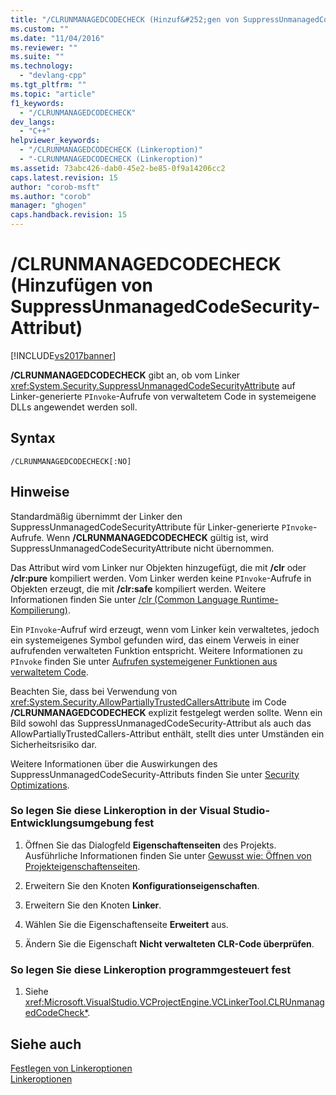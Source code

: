 ```yaml
---
title: "/CLRUNMANAGEDCODECHECK (Hinzuf&#252;gen von SuppressUnmanagedCodeSecurity-Attribut) | Microsoft Docs"
ms.custom: ""
ms.date: "11/04/2016"
ms.reviewer: ""
ms.suite: ""
ms.technology: 
  - "devlang-cpp"
ms.tgt_pltfrm: ""
ms.topic: "article"
f1_keywords: 
  - "/CLRUNMANAGEDCODECHECK"
dev_langs: 
  - "C++"
helpviewer_keywords: 
  - "/CLRUNMANAGEDCODECHECK (Linkeroption)"
  - "-CLRUNMANAGEDCODECHECK (Linkeroption)"
ms.assetid: 73abc426-dab0-45e2-be85-0f9a14206cc2
caps.latest.revision: 15
author: "corob-msft"
ms.author: "corob"
manager: "ghogen"
caps.handback.revision: 15
---
```

# /CLRUNMANAGEDCODECHECK (Hinzuf&#252;gen von SuppressUnmanagedCodeSecurity-Attribut)
[!INCLUDE[vs2017banner](../../assembler/inline/includes/vs2017banner.md)]

**\/CLRUNMANAGEDCODECHECK** gibt an, ob vom Linker <xref:System.Security.SuppressUnmanagedCodeSecurityAttribute> auf Linker\-generierte `PInvoke`\-Aufrufe von verwaltetem Code in systemeigene DLLs angewendet werden soll.  
  
## Syntax  
  
```  
/CLRUNMANAGEDCODECHECK[:NO]  
```  
  
## Hinweise  
 Standardmäßig übernimmt der Linker den SuppressUnmanagedCodeSecurityAttribute für Linker\-generierte `PInvoke`\-Aufrufe.  Wenn **\/CLRUNMANAGEDCODECHECK** gültig ist, wird SuppressUnmanagedCodeSecurityAttribute nicht übernommen.  
  
 Das Attribut wird vom Linker nur Objekten hinzugefügt, die mit **\/clr** oder **\/clr:pure** kompiliert werden.  Vom Linker werden keine `PInvoke`\-Aufrufe in Objekten erzeugt, die mit **\/clr:safe** kompiliert werden.  Weitere Informationen finden Sie unter [\/clr \(Common Language Runtime\-Kompilierung\)](../../build/reference/clr-common-language-runtime-compilation.md).  
  
 Ein `PInvoke`\-Aufruf wird erzeugt, wenn vom Linker kein verwaltetes, jedoch ein systemeigenes Symbol gefunden wird, das einem Verweis in einer aufrufenden verwalteten Funktion entspricht.  Weitere Informationen zu `PInvoke` finden Sie unter [Aufrufen systemeigener Funktionen aus verwaltetem Code](../../dotnet/calling-native-functions-from-managed-code.md).  
  
 Beachten Sie, dass bei Verwendung von <xref:System.Security.AllowPartiallyTrustedCallersAttribute> im Code **\/CLRUNMANAGEDCODECHECK** explizit festgelegt werden sollte.  Wenn ein Bild sowohl das SuppressUnmanagedCodeSecurity\-Attribut als auch das AllowPartiallyTrustedCallers\-Attribut enthält, stellt dies unter Umständen ein Sicherheitsrisiko dar.  
  
 Weitere Informationen über die Auswirkungen des SuppressUnmanagedCodeSecurity\-Attributs finden Sie unter [Security Optimizations](assetId:///cf255069-d85d-4de3-914a-e4625215a7c0).  
  
### So legen Sie diese Linkeroption in der Visual Studio\-Entwicklungsumgebung fest  
  
1.  Öffnen Sie das Dialogfeld **Eigenschaftenseiten** des Projekts.  Ausführliche Informationen finden Sie unter [Gewusst wie: Öffnen von Projekteigenschaftenseiten](../../misc/how-to-open-project-property-pages.md).  
  
2.  Erweitern Sie den Knoten **Konfigurationseigenschaften**.  
  
3.  Erweitern Sie den Knoten **Linker**.  
  
4.  Wählen Sie die Eigenschaftenseite **Erweitert** aus.  
  
5.  Ändern Sie die Eigenschaft **Nicht verwalteten CLR\-Code überprüfen**.  
  
### So legen Sie diese Linkeroption programmgesteuert fest  
  
1.  Siehe <xref:Microsoft.VisualStudio.VCProjectEngine.VCLinkerTool.CLRUnmanagedCodeCheck*>.  
  
## Siehe auch  
 [Festlegen von Linkeroptionen](../../build/reference/setting-linker-options.md)   
 [Linkeroptionen](../../build/reference/linker-options.md)